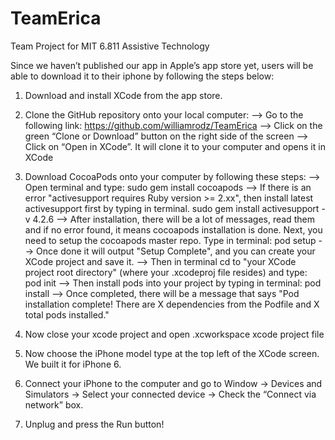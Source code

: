 # TeamErica
Team Project for MIT 6.811 Assistive Technology 

Since we haven’t published our app in Apple’s app store yet, users will be able to download it to  their iphone by following the steps below:

1) Download and install XCode from the app store.

2) Clone the GitHub repository onto your local computer:
  --> Go to the following link: https://github.com/williamrodz/TeamErica
  --> Click on the green “Clone or Download” button on the right side of the screen
  --> Click on “Open in XCode”. It will clone it to your computer and opens it in XCode

3) Download CocoaPods onto your computer by following these steps:
  --> Open terminal and type: sudo gem install cocoapods
  --> If there is an error "activesupport requires Ruby version >= 2.xx", then install latest activesupport first by typing in terminal. sudo gem install activesupport -v 4.2.6
  --> After installation, there will be a lot of messages, read them and if no error found, it means cocoapods installation is done. Next, you need to setup the cocoapods master repo. Type in terminal: pod setup
  --> Once done it will output "Setup Complete", and you can create your XCode project and save it.
  --> Then in terminal cd to "your XCode project root directory" (where your .xcodeproj file resides) and type: pod init
  --> Then install pods into your project by typing in terminal: pod install
  --> Once completed, there will be a message that says "Pod installation complete! There are X dependencies from the Podfile and X total pods installed."

4) Now close your xcode project and open .xcworkspace xcode project file

5) Now choose the iPhone model type at the top left of the XCode screen. We built it for iPhone 6.

6) Connect your iPhone to the computer and go to Window → Devices and Simulators → Select your connected device → Check the “Connect via network” box.

7) Unplug and press the Run button!

